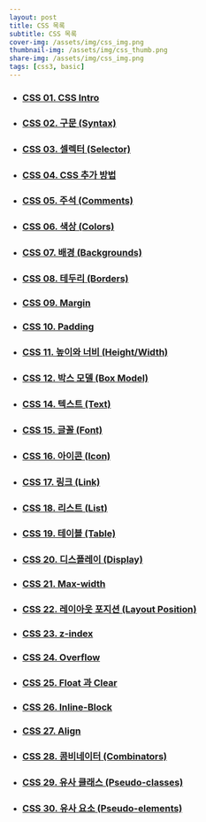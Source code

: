 ```yaml
---
layout: post
title: CSS 목록
subtitle: CSS 목록
cover-img: /assets/img/css_img.png
thumbnail-img: /assets/img/css_thumb.png
share-img: /assets/img/css_img.png
tags: [css3, basic]
---
```


+ ### [CSS 01. CSS Intro][css-intro]
+ ### [CSS 02. 구문 (Syntax)][css-syntax]
+ ### [CSS 03. 셀렉터 (Selector)][css-selector]
+ ### [CSS 04. CSS 추가 방법][css-add]
+ ### [CSS 05. 주석 (Comments)][css-comment]
+ ### [CSS 06. 색상 (Colors)][css-color]
+ ### [CSS 07. 배경 (Backgrounds)][css-background]
+ ### [CSS 08. 테두리 (Borders)][css-border]
+ ### [CSS 09. Margin][css-margin]
+ ### [CSS 10. Padding][css-padding]
+ ### [CSS 11. 높이와 너비 (Height/Width)][css-height-width]
+ ### [CSS 12. 박스 모델 (Box Model)][css-box-model]
+ ### [CSS 14. 텍스트 (Text)][css-text]
+ ### [CSS 15. 글꼴 (Font)][css-font]
+ ### [CSS 16. 아이콘 (Icon)][css-icon]
+ ### [CSS 17. 링크 (Link)][css-link]
+ ### [CSS 18. 리스트 (List)][css-list]
+ ### [CSS 19. 테이블 (Table)][css-table]
+ ### [CSS 20. 디스플레이 (Display)][css-display]
+ ### [CSS 21. Max-width][css-max-width]
+ ### [CSS 22. 레이아웃 포지션 (Layout Position)][css-position]
+ ### [CSS 23. z-index][css-z-index]
+ ### [CSS 24. Overflow][css-overflow]
+ ### [CSS 25. Float 과 Clear][css-float]
+ ### [CSS 26. Inline-Block][css-inline-block]
+ ### [CSS 27. Align][css-align]
+ ### [CSS 28. 콤비네이터 (Combinators)][css-combinator]
+ ### [CSS 29. 유사 클래스 (Pseudo-classes)][css-pseudo-class]
+ ### [CSS 30. 유사 요소 (Pseudo-elements)][css-pseudo-element]


[css-intro]: https://devjiraynor.github.io/2022-03-31-css-intro/ "css intro"
[css-syntax]: https://devjiraynor.github.io/2022-03-31-css-syntax/ "css 구문"
[css-selector]: https://devjiraynor.github.io/2022-03-31-css-selector/ "css 셀렉터"
[css-add]: https://devjiraynor.github.io/2022-03-31-css-add/ "css 추가"
[css-comment]: https://devjiraynor.github.io/2022-03-31-css-comment/ "css 주석"
[css-color]: https://devjiraynor.github.io/2022-04-01-css-color/ "css 색상"
[css-background]: https://devjiraynor.github.io/2022-04-01-css-background/ "css 배경"
[css-border]: https://devjiraynor.github.io/2022-04-01-css-border/ "css 테두리"
[css-margin]: https://devjiraynor.github.io/2022-04-02-css-margin/ "css 마진"
[css-padding]: https://devjiraynor.github.io/2022-04-02-css-padding/ "css 패딩"
[css-height-width]: https://devjiraynor.github.io/2022-04-02-css-height-width/ "css 높이와 너비"
[css-box-model]: https://devjiraynor.github.io/2022-04-02-css-box-model/ "css 박스 모델"
[css-outline]: https://devjiraynor.github.io/2022-04-02-css-outline/ "css 아웃라인"
[css-text]: https://devjiraynor.github.io/2022-04-03-css-text/ "css 텍스트"
[css-font]: https://devjiraynor.github.io/2022-04-03-css-font/ "css 폰트"
[css-icon]: https://devjiraynor.github.io/2022-04-04-css-icon/ "css 아이콘"
[css-link]: https://devjiraynor.github.io/2022-04-04-css-link/ "css 링크"
[css-list]: https://devjiraynor.github.io/2022-04-04-css-list/ "css 리스트"
[css-table]: https://devjiraynor.github.io/2022-04-04-css-table/ "css 테이블"
[css-display]: https://devjiraynor.github.io/2022-04-05-css-display/ "css 디스플레이"
[css-max-width]: https://devjiraynor.github.io/2022-04-05-css-max-width/ "css max-width"
[css-position]: https://devjiraynor.github.io/2022-04-05-css-position/ "css 포지션"
[css-z-index]: https://devjiraynor.github.io/2022-04-05-css-z-index/ "css z-index"
[css-overflow]: https://devjiraynor.github.io/2022-04-05-css-overflow/ "css overflow"
[css-float]: https://devjiraynor.github.io/2022-04-06-css-float/ "css float"
[css-inline-block]: https://devjiraynor.github.io/2022-04-06-css-inline-block/ "css inline-block"
[css-align]: https://devjiraynor.github.io/2022-04-06-css-align/ "css 정렬"
[css-combinator]: https://devjiraynor.github.io/2022-04-06-css-combinator/ "css 콤비네이터"
[css-pseudo-class]: https://devjiraynor.github.io/2022-04-06-css-pseudo-class/ "css Pseudo-classes"
[css-pseudo-element]: https://devjiraynor.github.io/2022-04-06-css-pseudo-element/ "css Pseudo-elements"

